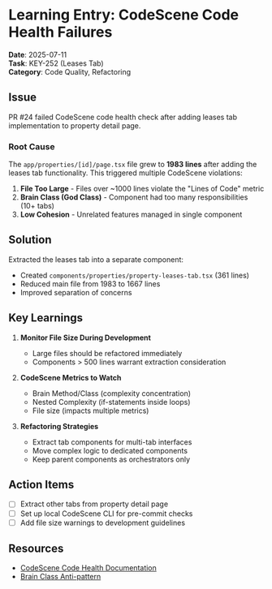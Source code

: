 # Learning Entry: CodeScene Code Health Failures

**Date**: 2025-07-11  
**Task**: KEY-252 (Leases Tab)  
**Category**: Code Quality, Refactoring

## Issue

PR #24 failed CodeScene code health check after adding leases tab implementation to property detail page.

### Root Cause

The `app/properties/[id]/page.tsx` file grew to **1983 lines** after adding the leases tab functionality. This triggered multiple CodeScene violations:

1. **File Too Large** - Files over ~1000 lines violate the "Lines of Code" metric
2. **Brain Class (God Class)** - Component had too many responsibilities (10+ tabs)
3. **Low Cohesion** - Unrelated features managed in single component

## Solution

Extracted the leases tab into a separate component:
- Created `components/properties/property-leases-tab.tsx` (361 lines)
- Reduced main file from 1983 to 1667 lines
- Improved separation of concerns

## Key Learnings

1. **Monitor File Size During Development**
   - Large files should be refactored immediately
   - Components > 500 lines warrant extraction consideration

2. **CodeScene Metrics to Watch**
   - Brain Method/Class (complexity concentration)
   - Nested Complexity (if-statements inside loops)
   - File size (impacts multiple metrics)

3. **Refactoring Strategies**
   - Extract tab components for multi-tab interfaces
   - Move complex logic to dedicated components
   - Keep parent components as orchestrators only

## Action Items

- [ ] Extract other tabs from property detail page
- [ ] Set up local CodeScene CLI for pre-commit checks
- [ ] Add file size warnings to development guidelines

## Resources

- [CodeScene Code Health Documentation](https://codescene.com/product/code-health)
- [Brain Class Anti-pattern](https://refactoring.guru/smells/large-class) 